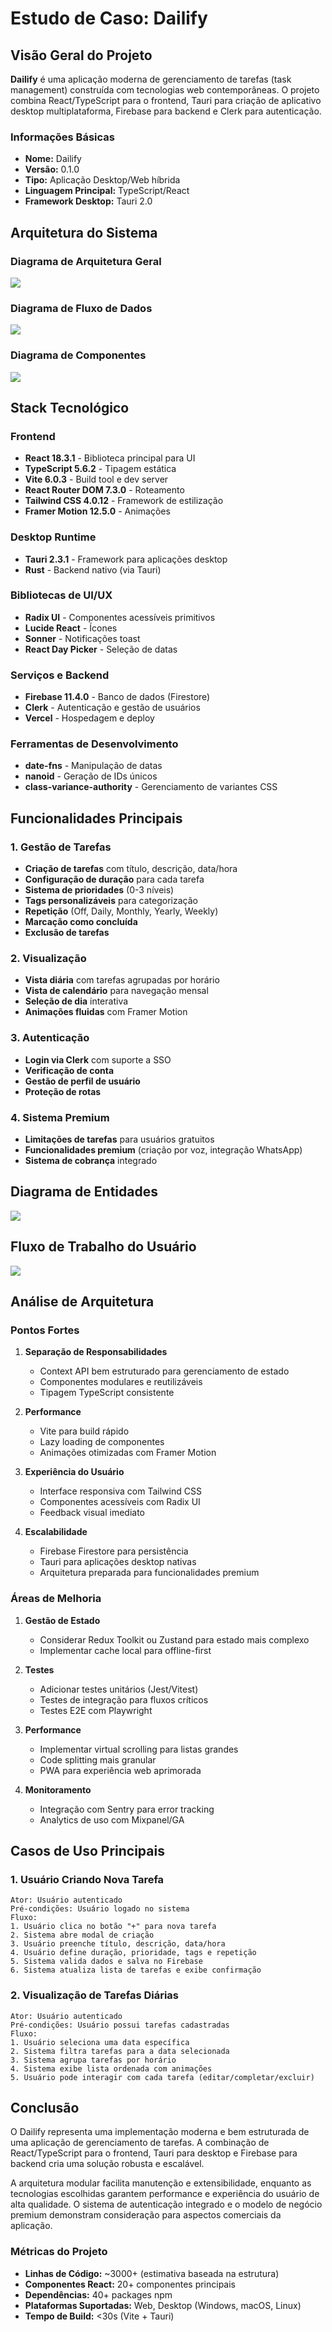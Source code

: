 # Estudo de Caso: Dailify

## Visão Geral do Projeto

**Dailify** é uma aplicação moderna de gerenciamento de tarefas (task management) construída com tecnologias web contemporâneas. O projeto combina React/TypeScript para o frontend, Tauri para criação de aplicativo desktop multiplataforma, Firebase para backend e Clerk para autenticação.

### Informações Básicas
- **Nome:** Dailify
- **Versão:** 0.1.0
- **Tipo:** Aplicação Desktop/Web híbrida
- **Linguagem Principal:** TypeScript/React
- **Framework Desktop:** Tauri 2.0

## Arquitetura do Sistema

### Diagrama de Arquitetura Geral

<img src="./public/fluxograma-dailify-1.png" />

### Diagrama de Fluxo de Dados

<img src="./public/fluxograma-dailify-2.png" />

### Diagrama de Componentes

<img src="./public/fluxograma-dailify-3.png" />

## Stack Tecnológico

### Frontend
- **React 18.3.1** - Biblioteca principal para UI
- **TypeScript 5.6.2** - Tipagem estática
- **Vite 6.0.3** - Build tool e dev server
- **React Router DOM 7.3.0** - Roteamento
- **Tailwind CSS 4.0.12** - Framework de estilização
- **Framer Motion 12.5.0** - Animações

### Desktop Runtime
- **Tauri 2.3.1** - Framework para aplicações desktop
- **Rust** - Backend nativo (via Tauri)

### Bibliotecas de UI/UX
- **Radix UI** - Componentes acessíveis primitivos
- **Lucide React** - Ícones
- **Sonner** - Notificações toast
- **React Day Picker** - Seleção de datas

### Serviços e Backend
- **Firebase 11.4.0** - Banco de dados (Firestore)
- **Clerk** - Autenticação e gestão de usuários
- **Vercel** - Hospedagem e deploy

### Ferramentas de Desenvolvimento
- **date-fns** - Manipulação de datas
- **nanoid** - Geração de IDs únicos
- **class-variance-authority** - Gerenciamento de variantes CSS

## Funcionalidades Principais

### 1. Gestão de Tarefas
- **Criação de tarefas** com título, descrição, data/hora
- **Configuração de duração** para cada tarefa
- **Sistema de prioridades** (0-3 níveis)
- **Tags personalizáveis** para categorização
- **Repetição** (Off, Daily, Monthly, Yearly, Weekly)
- **Marcação como concluída**
- **Exclusão de tarefas**

### 2. Visualização
- **Vista diária** com tarefas agrupadas por horário
- **Vista de calendário** para navegação mensal
- **Seleção de dia** interativa
- **Animações fluidas** com Framer Motion

### 3. Autenticação
- **Login via Clerk** com suporte a SSO
- **Verificação de conta**
- **Gestão de perfil de usuário**
- **Proteção de rotas**

### 4. Sistema Premium
- **Limitações de tarefas** para usuários gratuitos
- **Funcionalidades premium** (criação por voz, integração WhatsApp)
- **Sistema de cobrança** integrado

## Diagrama de Entidades

<img src="./public/fluxograma-dailify-4.png" />

## Fluxo de Trabalho do Usuário

<img src="./public/fluxograma-dailify-5.png" />

## Análise de Arquitetura

### Pontos Fortes

1. **Separação de Responsabilidades**
   - Context API bem estruturado para gerenciamento de estado
   - Componentes modulares e reutilizáveis
   - Tipagem TypeScript consistente

2. **Performance**
   - Vite para build rápido
   - Lazy loading de componentes
   - Animações otimizadas com Framer Motion

3. **Experiência do Usuário**
   - Interface responsiva com Tailwind CSS
   - Componentes acessíveis com Radix UI
   - Feedback visual imediato

4. **Escalabilidade**
   - Firebase Firestore para persistência
   - Tauri para aplicações desktop nativas
   - Arquitetura preparada para funcionalidades premium

### Áreas de Melhoria

1. **Gestão de Estado**
   - Considerar Redux Toolkit ou Zustand para estado mais complexo
   - Implementar cache local para offline-first

2. **Testes**
   - Adicionar testes unitários (Jest/Vitest)
   - Testes de integração para fluxos críticos
   - Testes E2E com Playwright

3. **Performance**
   - Implementar virtual scrolling para listas grandes
   - Code splitting mais granular
   - PWA para experiência web aprimorada

4. **Monitoramento**
   - Integração com Sentry para error tracking
   - Analytics de uso com Mixpanel/GA

## Casos de Uso Principais

### 1. Usuário Criando Nova Tarefa
```
Ator: Usuário autenticado
Pré-condições: Usuário logado no sistema
Fluxo:
1. Usuário clica no botão "+" para nova tarefa
2. Sistema abre modal de criação
3. Usuário preenche título, descrição, data/hora
4. Usuário define duração, prioridade, tags e repetição
5. Sistema valida dados e salva no Firebase
6. Sistema atualiza lista de tarefas e exibe confirmação
```

### 2. Visualização de Tarefas Diárias
```
Ator: Usuário autenticado
Pré-condições: Usuário possui tarefas cadastradas
Fluxo:
1. Usuário seleciona uma data específica
2. Sistema filtra tarefas para a data selecionada
3. Sistema agrupa tarefas por horário
4. Sistema exibe lista ordenada com animações
5. Usuário pode interagir com cada tarefa (editar/completar/excluir)
```

## Conclusão

O Dailify representa uma implementação moderna e bem estruturada de uma aplicação de gerenciamento de tarefas. A combinação de React/TypeScript para o frontend, Tauri para desktop e Firebase para backend cria uma solução robusta e escalável.

A arquitetura modular facilita manutenção e extensibilidade, enquanto as tecnologias escolhidas garantem performance e experiência do usuário de alta qualidade. O sistema de autenticação integrado e o modelo de negócio premium demonstram consideração para aspectos comerciais da aplicação.

### Métricas do Projeto
- **Linhas de Código:** ~3000+ (estimativa baseada na estrutura)
- **Componentes React:** 20+ componentes principais
- **Dependências:** 40+ packages npm
- **Plataformas Suportadas:** Web, Desktop (Windows, macOS, Linux)
- **Tempo de Build:** <30s (Vite + Tauri)